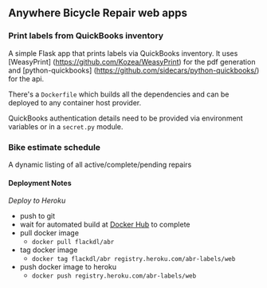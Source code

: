 ## Anywhere Bicycle Repair web apps

### Print labels from QuickBooks inventory

A simple Flask app that prints labels via QuickBooks inventory.  It uses [WeasyPrint] (https://github.com/Kozea/WeasyPrint) for the pdf generation and [python-quickbooks] (https://github.com/sidecars/python-quickbooks/) for the api.

There's a `Dockerfile` which builds all the dependencies and can be deployed to any container host provider.

QuickBooks authentication details need to be provided via environment variables or in a `secret.py` module.

### Bike estimate schedule

A dynamic listing of all active/complete/pending repairs


#### Deployment Notes
*Deploy to Heroku*
- push to git
- wait for automated build at [Docker Hub](https://hub.docker.com/r/flackdl/abr/builds/) to complete
- pull docker image
  - `docker pull flackdl/abr`
- tag docker image
  - `docker tag flackdl/abr registry.heroku.com/abr-labels/web`
- push docker image to heroku
  - `docker push registry.heroku.com/abr-labels/web`